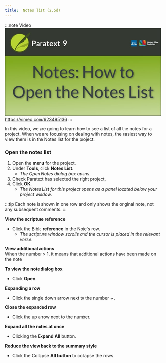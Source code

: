 ```yaml
---
title:  Notes list (2.5d)
---
```


:::note Video
[![ ](../../media/2.5d.png)](https://vimeo.com/623495136)  
https://vimeo.com/623495136
:::

In this video, we are going to learn how to see a list of all the notes for a project. When we are focusing on dealing with notes, the easiest way to view them is in the Notes list for the project.

### Open the notes list

1.  Open the **menu** for the project.
1.  Under **Tools**, click **Notes List**.
    -  *The Open Notes dialog box opens*.
1.  Check Paratext has selected the right project,
1.  Click **OK**.
     -  *The Notes List for this project opens as a panel located below your project window*.

:::tip
Each note is shown in one row and only shows the original note, not any subsequent comments.
:::

**View the scripture reference**  
-  Click the Bible **reference** in the Note's row.
    -  *The scripture window scrolls and the cursor is placed in the relevant verse*.

**View additional actions**  
When the number \> 1, it means that additional actions have been made on the note

**To view the note dialog box**  
-  Click **Open**.

**Expanding a row**  
-  Click the single down arrow next to the number **⌄**.

**Close the expanded row**  
-  Click the up arrow next to the number.

**Expand all the notes at once**  
-  Clicking the **Expand All** button.

**Reduce the view back to the summary style**  
-  Click the Collapse **All button** to collapse the rows.


